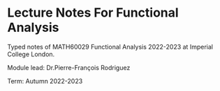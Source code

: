 # Lecture Notes For Functional Analysis  

Typed notes of MATH60029 Functional Analysis 2022-2023 at Imperial College London.   

Module lead: Dr.Pierre-François Rodriguez  

Term: Autumn 2022-2023
